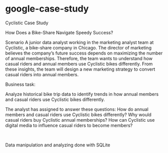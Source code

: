 # google-case-study


Cyclistic Case Study

How Does a Bike-Share Navigate Speedy Success?
﻿
 
Scenario
A junior data analyst working in the marketing analyst team at Cyclistic, a bike-share company in Chicago. The director of marketing believes the company’s future success depends on maximizing the number of annual memberships. Therefore, the team wants to understand how casual riders and annual members use Cyclistic bikes differently. From these insights, the team will design a new marketing strategy to convert casual riders into annual members. 
﻿
﻿
 
Business task:

Analyze historical bike trip data to identify trends in how annual members and casual riders use Cyclistic bikes differently.
﻿
﻿
 
 The analyst has assigned to answer these questions:
How do annual members and casual riders use Cyclistic bikes differently? 
Why would casual riders buy Cyclistic annual memberships? 
How can Cyclistic use digital media to influence casual riders to become members? 
  
﻿
 
Data manipulation and analyzing done with SQLite
